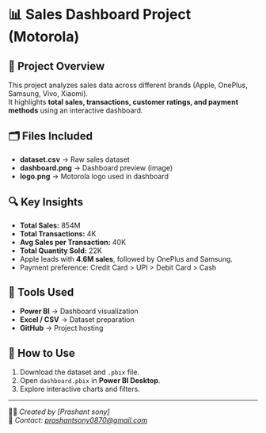 # 📊 Sales Dashboard Project (Motorola)

## 📌 Project Overview
This project analyzes sales data across different brands (Apple, OnePlus, Samsung, Vivo, Xiaomi).  
It highlights **total sales, transactions, customer ratings, and payment methods** using an interactive dashboard.

## 🗂 Files Included
- **dataset.csv** → Raw sales dataset    
- **dashboard.png** → Dashboard preview (image)  
- **logo.png** → Motorola logo used in dashboard  

## 🔍 Key Insights
- **Total Sales:** 854M  
- **Total Transactions:** 4K  
- **Avg Sales per Transaction:** 40K  
- **Total Quantity Sold:** 22K  
- Apple leads with **4.6M sales**, followed by OnePlus and Samsung.  
- Payment preference: Credit Card > UPI > Debit Card > Cash  

## 📌 Tools Used
- **Power BI** → Dashboard visualization  
- **Excel / CSV** → Dataset preparation  
- **GitHub** → Project hosting  

## 🚀 How to Use
1. Download the dataset and `.pbix` file.  
2. Open `dashboard.pbix` in **Power BI Desktop**.  
3. Explore interactive charts and filters.  



---
👨‍💻 *Created by [Prashant sony]*  
📧 *Contact: prashantsony0870@gmail.com*  


